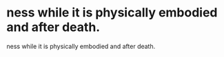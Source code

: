 # ness while it is physically embodied and after death.

ness while it is physically embodied and after death.